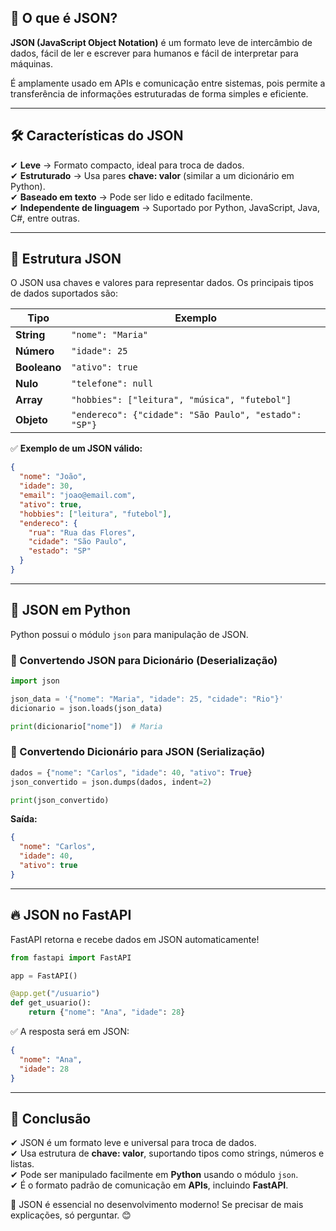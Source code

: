 ## 📌 **O que é JSON?**

**JSON (JavaScript Object Notation)** é um formato leve de intercâmbio de dados, fácil de ler e escrever para humanos e fácil de interpretar para máquinas.

É amplamente usado em APIs e comunicação entre sistemas, pois permite a transferência de informações estruturadas de forma simples e eficiente.

---
## 🛠 **Características do JSON**

✔ **Leve** → Formato compacto, ideal para troca de dados.  
✔ **Estruturado** → Usa pares **chave: valor** (similar a um dicionário em Python).  
✔ **Baseado em texto** → Pode ser lido e editado facilmente.  
✔ **Independente de linguagem** → Suportado por Python, JavaScript, Java, C#, entre outras.

---
## 📌 **Estrutura JSON**

O JSON usa chaves e valores para representar dados. Os principais tipos de dados suportados são:

|Tipo|Exemplo|
|---|---|
|**String**|`"nome": "Maria"`|
|**Número**|`"idade": 25`|
|**Booleano**|`"ativo": true`|
|**Nulo**|`"telefone": null`|
|**Array**|`"hobbies": ["leitura", "música", "futebol"]`|
|**Objeto**|`"endereco": {"cidade": "São Paulo", "estado": "SP"}`|

✅ **Exemplo de um JSON válido:**

```json
{
  "nome": "João",
  "idade": 30,
  "email": "joao@email.com",
  "ativo": true,
  "hobbies": ["leitura", "futebol"],
  "endereco": {
    "rua": "Rua das Flores",
    "cidade": "São Paulo",
    "estado": "SP"
  }
}
```

---
## 🚀 **JSON em Python**

Python possui o módulo `json` para manipulação de JSON.

### **🔄 Convertendo JSON para Dicionário (Deserialização)**

```python
import json

json_data = '{"nome": "Maria", "idade": 25, "cidade": "Rio"}'
dicionario = json.loads(json_data)

print(dicionario["nome"])  # Maria
```

### **🔄 Convertendo Dicionário para JSON (Serialização)**

```python
dados = {"nome": "Carlos", "idade": 40, "ativo": True}
json_convertido = json.dumps(dados, indent=2)

print(json_convertido)
```

**Saída:**

```json
{
  "nome": "Carlos",
  "idade": 40,
  "ativo": true
}
```

---
## 🔥 **JSON no FastAPI**

FastAPI retorna e recebe dados em JSON automaticamente!

```python
from fastapi import FastAPI

app = FastAPI()

@app.get("/usuario")
def get_usuario():
    return {"nome": "Ana", "idade": 28}
```

✅ A resposta será em JSON:

```json
{
  "nome": "Ana",
  "idade": 28
}
```

---
## 🎯 **Conclusão**

✔ JSON é um formato leve e universal para troca de dados.  
✔ Usa estrutura de **chave: valor**, suportando tipos como strings, números e listas.  
✔ Pode ser manipulado facilmente em **Python** usando o módulo `json`.  
✔ É o formato padrão de comunicação em **APIs**, incluindo **FastAPI**.

🚀 JSON é essencial no desenvolvimento moderno! Se precisar de mais explicações, só perguntar. 😊